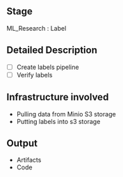 ## Stage

ML_Research : Label

<!--- Provide a general summary of the issue in the Title above -->

## Detailed Description

- [ ] Create labels pipeline
- [ ] Verify labels

## Infrastructure involved

- Pulling data from Minio S3 storage
- Putting labels into s3 storage

## Output

- Artifacts
- Code
